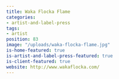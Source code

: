 ```yaml
---
title: Waka Flocka Flame
categories:
- artist-and-label-press
tags:
- artist
position: 83
image: "/uploads/waka-flocka-flame.jpg"
is-home-featured: true
is-artist-and-label-press-featured: true
is-client-featured: true
website: http://www.wakaflocka.com/
---
```


